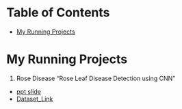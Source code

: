 # Table of Contents
- [My Running Projects](#my-running-projects)

# My Running Projects
1. Rose Disease “Rose Leaf Disease Detection using CNN”
- [ppt slide ](https://docs.google.com/presentation/d/1AExkXHEf9fl3spmfkNq5FTi0juW5O-RX/edit#slide=id.p3)
- [Dataset_Link](https://www.kaggle.com/datasets/shuvokumarbasak4004/rose-leaf-disease-dataset)
